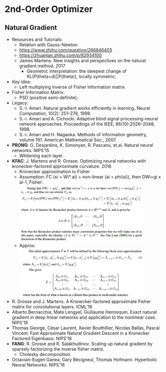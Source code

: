 # 2nd-Order Optimizer

## Natural Gradient
- Resources and Tutorials:
	- Relation with Gauss-Newton
	- https://www.zhihu.com/question/266846405
	- https://zhuanlan.zhihu.com/p/82934100
	- James Martens. New insights and perspectives on the natural gradient method. 2017
		- Geometric interpretation: the steepest change of KL(P(theta+d)||P(theta)), locally symmetric;
- Key idea:
	- Left multiplying inverse of Fisher Information matrix
- Fisher Information Matrix:
	- PSD (positive semi-definite);
- Legacy:
	- S.-I. Amari. Natural gradient works efficiently in learning. Neural Computation, 10(2): 251–276, 1998.
	- S.-i. Amari and A. Cichocki. Adaptive blind signal processing-neural network approaches. Proceedings of the IEEE, 86(10):2026–2048, 1998.
	- S.-i. Amari and H. Nagaoka. Methods of information geometry, volume 191. American Mathematical Soc., 2007.
- **PRONG**: G. Desjardins, K. Simonyan, R. Pascanu, et.al. Natural neural networks. NIPS'15
	- Whitening each layer.
- **KFAC**: J. Martens and R. Grosse. Optimizing neural networks with kronecker-factored approximate curvature. 2016
	- Kronecker approximation to Fisher
	- Assumption: FC (si = Wi\* ai) + non-linear (ai = phi(si)), then DWi=gi x ai-1, Fisher:\
		<img src="/Optimization/images/2nd/k-fac1.png" alt="drawing" width="400"/>
	- Approx:\
		<img src="/Optimization/images/2nd/k-fac2.png" alt="drawing" width="400"/>
- R. Grosse and J. Martens. A Kronecker-factored approximate Fisher matrix for convolutional layers. ICML'16
- Alberto Bernacchia, Mate Lengyel, Guillaume Hennequin. Exact natural gradient in deep linear networks and application to the nonlinear case. NIPS'18
- Thomas George, César Laurent, Xavier Bouthillier, Nicolas Ballas, Pascal Vincent. Fast Approximate Natural Gradient Descent in a Kronecker Factored Eigenbasis. NIPS'18
- **FANG**: R. Grosse and R. Salakhudinov. Scaling up natural gradient by sparsely factorizing the inverse fisher matrix.
	- Cholesky decomposition.
- Octavian-Eugen Ganea, Gary Bécigneul, Thomas Hofmann. Hyperbolic Neural Networks. NIPS'18

